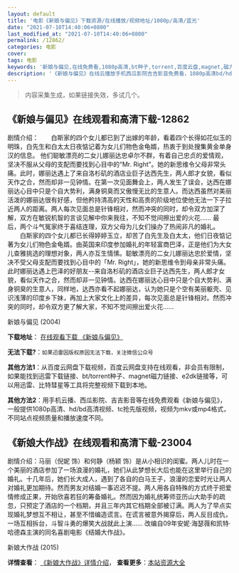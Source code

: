 ```yaml
---
layout: default
title: '电影《新娘与偏见》下载资源/在线播放/视频地址/1080p/高清/蓝光'
date: "2021-07-10T14:40:06+0800"
last_modified_at: "2021-07-10T14:40:06+0800"
permalink: /12862/
categories: 电影
cover:
tags: 电影
keywords: '新娘与偏见,在线免费看,1080p高清,bt种子,torrent,百度云盘,magnet,磁力链,迅雷下载资源'
description: '《新娘与偏见》在线云播放手机西瓜影院吉吉影音免费看，1080p高清bd/hd未删减完整版和tc抢先枪版，mkv/mp4格式，附带bt/torrent种子、magnet/磁力链、百度云盘、网盘资源迅雷下载链接'
---
```


>内容采集生成，如果链接失效，多试几个。


## 《新娘与偏见》在线观看和高清下载-12862

剧情介绍：　　白斯家的四个女儿都已到了出嫁的年龄，看着四个长得如花似玉的明珠，白先生和白太太日夜惦记着为女儿们物色金龟婿，热衷于到处搜集黄金单身汉的信息。 他们聪敏漂亮的二女儿娜丽达忠卓尔不群，有着自己忠贞的爱情观，坚决不服从父母的支配而要找到心目中的“Mr. Right”。她的新思维令父母非常头痛。此时，娜丽达遇上了来自洛杉矶的酒店业巨子达西先生，两人郎才女貌，看似天作之合，然而却非一见钟情。在第一次见面舞会上，两人发生了误会，达西在娜丽达心目中只是个自大势利，满身铜臭而又傲慢无比的生意人。而达西虽然对美丽活泼的娜丽达很有好感，但他矜持清高的天性和高贵的阶级地位使他无法一下子拉近两人的距离。两人每次见面总是针锋相对，然而冲突的同时，却令双方加深了解，双方在敏锐机智的言谈见解中你来我往，不知不觉间擦出爱的火花…… 最后，两个斗气冤家终于喜结连理，双方父母为儿女们操办了热闹非凡的婚礼。 　　白斯家的四个女儿都已长得婷婷玉立，却苦了白先生及白太太，他们日夜惦记著为女儿们物色金龟婿。由英国来印度参加婚礼的年轻富商巴泽，正是他们为大女儿查雅挑选的理想对象，两人亦互生情愫。聪敏漂亮的二女儿娜丽达忠於爱情，坚决不受父母支配而要找到心目中的「Mr. Right」，她的新思维令到母亲非常头痛。此时娜丽达遇上巴泽的好朋友--来自洛杉矶的酒店业巨子达西先生，两人郎才女貌，看似天作之合，然而却非一见钟情。达西在娜丽达心目中只是个自大势利、满身铜臭的生意人，同样地，达西亦看不起娜丽达，认为她只是个空有美丽躯壳、见识浅薄的印度乡下妹，再加上大家文化上的差异，每次见面总是针锋相对。然而冲突的同时，却令双方更了解大家，不知不觉间擦出爱火花……


新娘与偏见 (2004)

**下载地址**： [在线观看下载 《新娘与偏见》](https://www.btbtdy.me/btdy/dy6422.html) 


**无法下载?**：`如果迅雷因版权原因无法下载，关注微信公众号 `

**其他方法1**：从百度云网盘下载视频，百度云网盘支持在线观看，非会员有限制，如果能找到迅雷下载链接、bt/torrent种子、magnet磁力链接、e2dk链接等，可以用迅雷、比特彗星等工具将完整视频下载到本地。

**其他方法2**：用手机云播、西瓜影院、吉吉影音等在线免费观看《新娘与偏见》，一般提供1080p高清、hd/bd高清视频、tc抢先版视频，视频为mkv或mp4格式，不同站点视频质量和播放速度不同。


## 《新娘大作战》在线观看和高清下载-23004

剧情介绍：马丽（倪妮 饰）和何静（杨颖 饰）是从小相识的闺蜜。两人儿时在一个美丽的酒店参加了一场浪漫的婚礼，她们从此梦想长大后也能在这里举行自己的婚礼。十几年后，她们长大成人，遇到了各自的白马王子，浪漫的恋爱时光让两人对婚礼更加期待。然而男友对结婚一事迟迟不提。两人用各自特殊的方式终于把爱情修成正果，开始欣喜若狂的筹备婚礼。然而因为婚礼统筹师亚历山大助手的疏忽，只预定了酒店的一个档期，并且三年内其它档期全部被订满。两人为了早点实现婚礼梦想互不相让，甚至不惜编造谎言。在谎言被意外揭穿后，两人反目成仇，一场互相拆台，斗智斗勇的爆笑大战就此上演……   改编自09年安妮·海瑟薇和凯特·哈德森主演的同名喜剧电影《结婚大作战》。


新娘大作战 (2015)

**详情查看**： [《新娘大作战》详情介绍](/movie/23004/)， **查看更多**：[本站资源大全](/movie/t/all/)

